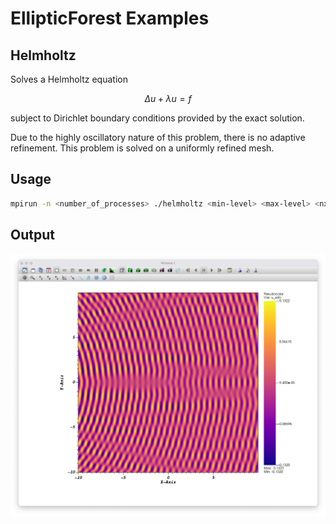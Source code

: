 # EllipticForest Examples

## Helmholtz

Solves a Helmholtz equation

$$\Delta u + \lambda u = f$$

subject to Dirichlet boundary conditions provided by the exact solution.

Due to the highly oscillatory nature of this problem, there is no adaptive refinement. This problem is solved on a uniformly refined mesh.

## Usage

```Bash
mpirun -n <number_of_processes> ./helmholtz <min-level> <max-level> <nx> <ny>
```

## Output

![](output.png)